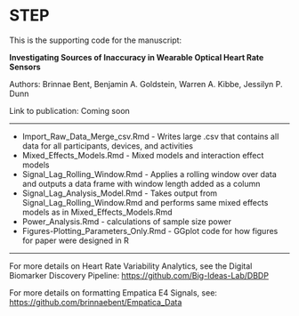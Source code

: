 # STEP

This is the supporting code for the manuscript:

**Investigating Sources of Inaccuracy in Wearable Optical Heart Rate Sensors**

Authors: Brinnae Bent, Benjamin A. Goldstein, Warren A. Kibbe, Jessilyn P. Dunn

Link to publication: Coming soon
***

* Import_Raw_Data_Merge_csv.Rmd - Writes large .csv that contains all data for all participants, devices, and activities
* Mixed_Effects_Models.Rmd - Mixed models and interaction effect models
* Signal_Lag_Rolling_Window.Rmd - Applies a rolling window over data and outputs a data frame with window length added as a column
* Signal_Lag_Analysis_Model.Rmd - Takes output from Signal_Lag_Rolling_Window.Rmd and performs same mixed effects models as in Mixed_Effects_Models.Rmd
* Power_Analysis.Rmd - calculations of sample size power
* Figures-Plotting_Parameters_Only.Rmd - GGplot code for how figures for paper were designed in R
***
For more details on Heart Rate Variability Analytics, see the Digital Biomarker Discovery Pipeline: https://github.com/Big-Ideas-Lab/DBDP

For more details on formatting Empatica E4 Signals, see: https://github.com/brinnaebent/Empatica_Data
